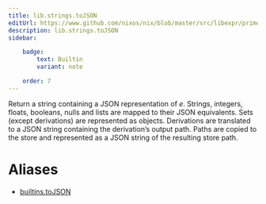 ```yaml
---
title: lib.strings.toJSON
editUrl: https://www.github.com/nixos/nix/blob/master/src/libexpr/primops.cc
description: lib.strings.toJSON
sidebar:

    badge:
        text: Builtin
        variant: note

    order: 7
---
```


Return a string containing a JSON representation of *e*. Strings,
integers, floats, booleans, nulls and lists are mapped to their JSON
equivalents. Sets (except derivations) are represented as objects.
Derivations are translated to a JSON string containing the
derivation’s output path. Paths are copied to the store and
represented as a JSON string of the resulting store path.


# Aliases

- [builtins.toJSON](/nix-doc-comments/reference/builtins/builtins-toJSON)


